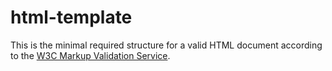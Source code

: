 # html-template

This is the minimal required structure for a valid HTML document according to the [W3C Markup Validation Service](https://validator.w3.org/).
